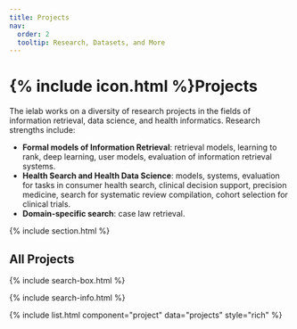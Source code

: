 ```yaml
---
title: Projects
nav:
  order: 2
  tooltip: Research, Datasets, and More
---
```


# {% include icon.html %}Projects

The ielab works on a diversity of research projects in the fields of information retrieval, data science, and health informatics. Research strengths include:

- <b>Formal models of Information Retrieval</b>: retrieval models, learning to rank, deep learning, user models, evaluation of information retrieval systems.
- <b>Health Search and Health Data Science</b>: models, systems, evaluation for tasks in consumer health search, clinical decision support, precision medicine, search for systematic review compilation, cohort selection for clinical trials.
- <b>Domain-specific search</b>: case law retrieval.

{% include section.html %}

## All Projects

{% include search-box.html %}

{% include search-info.html %}

{% include list.html component="project" data="projects" style="rich" %}
